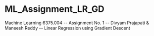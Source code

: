 # ML_Assignment_LR_GD
Machine Learning 6375.004 -- Assignment No. 1 -- Divyam Prajapati &amp; Maneesh Reddy -- Linear Regression using Gradient Descent
